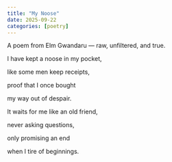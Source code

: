 ```yaml
---
title: "My Noose"
date: 2025-09-22
categories: [poetry]
---
```


A poem from Elm Gwandaru — raw, unfiltered, and true.


I have kept a noose in my pocket,

like some men keep receipts,

proof that I once bought

my way out of despair.



It waits for me like an old friend,

never asking questions,

only promising an end

when I tire of beginnings.

